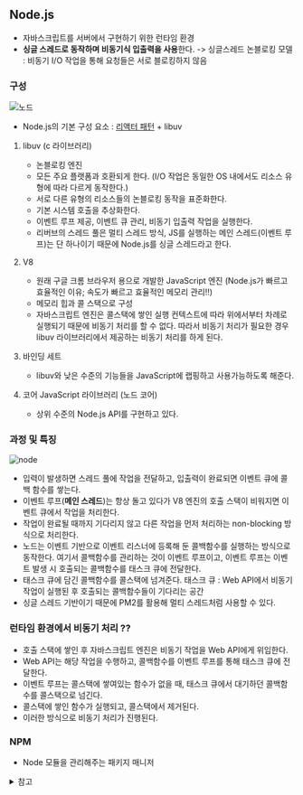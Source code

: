 ## Node.js

- 자바스크립트를 서버에서 구현하기 위한 런타임 환경
- **싱글 스레드로 동작하며 비동기식 입출력을 사용**한다.
     -> 싱글스레드 논블로킹 모델 : 비동기 I/O 작업을 통해 요청들은 서로 블로킹하지 않음

### 구성

![노드](https://user-images.githubusercontent.com/61968474/130497630-5e50dc3c-c17b-4528-aa00-c48a18303464.PNG)
- Node.js의 기본 구성 요소 : [리액터 패턴](https://github.com/ahnsoheee/TIL/blob/master/Design%20Pattern/Reactor.md) + libuv

1. libuv (c 라이브러리)
    - 논블로킹 엔진
    - 모든 주요 플랫폼과 호환되게 한다. (I/O 작업은 동일한 OS 내에서도 리소스 유형에 따라 다르게 동작한다.) 
    - 서로 다른 유형의 리소스들의 논블로킹 동작을 표준화한다.
    - 기본 시스템 호출을 추상화한다.
    - 이벤트 루프 제공, 이벤트 큐 관리, 비동기 입출력 작업을 실행한다.
    - 리버브의 스레드 풀은 멀티 스레드 방식, JS를 실행하는 메인 스레드(이벤트 루프)는 단 하나이기 때문에 Node.js를 싱글 스레드라고 한다.

2. V8
    - 원래 구글 크롬 브라우저 용으로 개발한 JavaScript 엔진 (Node.js가 빠르고 효율적인 이유; 속도가 빠르고 효율적인 메모리 관리!!)
    - 메모리 힙과 콜 스택으로 구성
    - 자바스크립트 엔진은 콜스택에 쌓인 실행 컨텍스트에 따라 위에서부터 차례로 실행되기 때문에 비동기 처리를 할 수 없다. 따라서 비동기 처리가 필요한 경우 libuv 라이브러리에서 제공하는 비동기 처리를 하게 된다.

3. 바인딩 세트
    - libuv와 낮은 수준의 기능들을 JavaScript에 랩핑하고 사용가능하도록 해준다.

4. 코어 JavaScript 라이브러리 (노드 코어)
    - 상위 수준의 Node.js API를 구현하고 있다.


### 과정 및 특징

![node](https://user-images.githubusercontent.com/61968474/130496872-2921718e-bac1-4a2c-a5f2-a9069d4f5685.PNG)

- 입력이 발생하면 스레드 풀에 작업을 전달하고, 입출력이 완료되면 이벤트 큐에 콜백 함수를 쌓는다.
- 이벤트 루프(**메인 스레드**)는 항상 돌고 있다가 V8 엔진의 호출 스택이 비워지면 이벤트 큐에서 작업을 처리한다.
- 작업이 완료될 때까지 기다리지 않고 다른 작업을 먼저 처리하는 non-blocking 방식으로 처리한다.
- 노드는 이벤트 기반으로 이벤트 리스너에 등록해 둔 콜백함수를 실행하는 방식으로 동작한다. 여기서 콜백함수를 관리하는 것이 이벤트 루프이고, 이벤트 루프는 이벤트 발생 시 호출되는 콜백함수를 태스크 큐에 전달한다. 
- 태스크 큐에 담긴 콜백함수를 콜스택에 넘겨준다.
    태스크 큐 : Web API에서 비동기 작업이 실행된 후 호출되는 콜백함수들이 기다리는 공간
- 싱글 스레드 기반이기 때문에 PM2를 활용해 멀티 스레드처럼 사용할 수 있다.

### 런타임 환경에서 비동기 처리 ??

- 호출 스택에 쌓인 후 자바스크립트 엔진은 비동기 작업을 Web API에게 위임한다.
- Web API는 해당 작업을 수행하고, 콜백함수를 이벤트 루프를 통해 태스크 큐에 전달한다.
- 이벤트 루프는 콜스택에 쌓여있는 함수가 없을 때, 태스크 큐에서 대기하던 콜백함수를 콜스택으로 넘긴다.
- 콜스택에 쌓인 함수가 실행되고, 콜스택에서 제거된다.
- 이러한 방식으로 비동기 처리가 진행된다.

### NPM
- Node 모듈을 관리해주는 패키지 매니저

<details>
<summary>참고</summary>

- [왜 node.js는 single-thread 인가](https://medium.com/@gwakhyoeun/%EC%99%9C-node-js%EB%8A%94-single-thread-%EC%9D%B8%EA%B0%80-bb68434027a3)
</details>